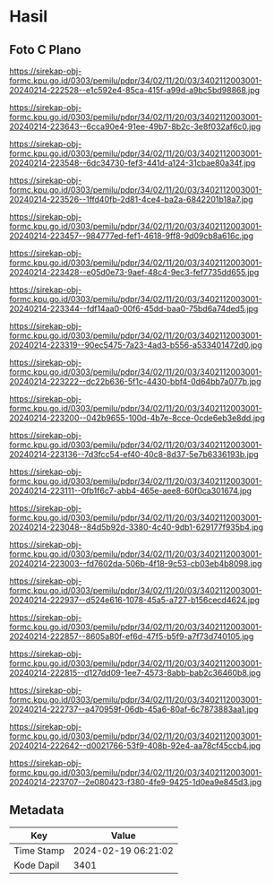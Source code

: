 # Hasil

## Foto C Plano

https://sirekap-obj-formc.kpu.go.id/0303/pemilu/pdpr/34/02/11/20/03/3402112003001-20240214-222528--e1c592e4-85ca-415f-a99d-a9bc5bd98868.jpg

https://sirekap-obj-formc.kpu.go.id/0303/pemilu/pdpr/34/02/11/20/03/3402112003001-20240214-223643--6cca90e4-91ee-49b7-8b2c-3e8f032af6c0.jpg

https://sirekap-obj-formc.kpu.go.id/0303/pemilu/pdpr/34/02/11/20/03/3402112003001-20240214-223548--6dc34730-fef3-441d-a124-31cbae80a34f.jpg

https://sirekap-obj-formc.kpu.go.id/0303/pemilu/pdpr/34/02/11/20/03/3402112003001-20240214-223526--1ffd40fb-2d81-4ce4-ba2a-6842201b18a7.jpg

https://sirekap-obj-formc.kpu.go.id/0303/pemilu/pdpr/34/02/11/20/03/3402112003001-20240214-223457--984777ed-fef1-4618-9ff8-9d09cb8a616c.jpg

https://sirekap-obj-formc.kpu.go.id/0303/pemilu/pdpr/34/02/11/20/03/3402112003001-20240214-223428--e05d0e73-9aef-48c4-9ec3-fef7735dd655.jpg

https://sirekap-obj-formc.kpu.go.id/0303/pemilu/pdpr/34/02/11/20/03/3402112003001-20240214-223344--fdf14aa0-00f6-45dd-baa0-75bd6a74ded5.jpg

https://sirekap-obj-formc.kpu.go.id/0303/pemilu/pdpr/34/02/11/20/03/3402112003001-20240214-223319--90ec5475-7a23-4ad3-b556-a533401472d0.jpg

https://sirekap-obj-formc.kpu.go.id/0303/pemilu/pdpr/34/02/11/20/03/3402112003001-20240214-223222--dc22b636-5f1c-4430-bbf4-0d64bb7a077b.jpg

https://sirekap-obj-formc.kpu.go.id/0303/pemilu/pdpr/34/02/11/20/03/3402112003001-20240214-223200--042b9655-100d-4b7e-8cce-0cde6eb3e8dd.jpg

https://sirekap-obj-formc.kpu.go.id/0303/pemilu/pdpr/34/02/11/20/03/3402112003001-20240214-223136--7d3fcc54-ef40-40c8-8d37-5e7b6336193b.jpg

https://sirekap-obj-formc.kpu.go.id/0303/pemilu/pdpr/34/02/11/20/03/3402112003001-20240214-223111--0fb1f6c7-abb4-465e-aee8-60f0ca301674.jpg

https://sirekap-obj-formc.kpu.go.id/0303/pemilu/pdpr/34/02/11/20/03/3402112003001-20240214-223048--84d5b92d-3380-4c40-9db1-629177f935b4.jpg

https://sirekap-obj-formc.kpu.go.id/0303/pemilu/pdpr/34/02/11/20/03/3402112003001-20240214-223003--fd7602da-506b-4f18-9c53-cb03eb4b8098.jpg

https://sirekap-obj-formc.kpu.go.id/0303/pemilu/pdpr/34/02/11/20/03/3402112003001-20240214-222937--d524e616-1078-45a5-a727-b156cecd4624.jpg

https://sirekap-obj-formc.kpu.go.id/0303/pemilu/pdpr/34/02/11/20/03/3402112003001-20240214-222857--8605a80f-ef6d-47f5-b5f9-a7f73d740105.jpg

https://sirekap-obj-formc.kpu.go.id/0303/pemilu/pdpr/34/02/11/20/03/3402112003001-20240214-222815--d127dd09-1ee7-4573-8abb-bab2c36460b8.jpg

https://sirekap-obj-formc.kpu.go.id/0303/pemilu/pdpr/34/02/11/20/03/3402112003001-20240214-222737--a470959f-06db-45a6-80af-6c7873883aa1.jpg

https://sirekap-obj-formc.kpu.go.id/0303/pemilu/pdpr/34/02/11/20/03/3402112003001-20240214-222642--d0021766-53f9-408b-92e4-aa78cf45ccb4.jpg

https://sirekap-obj-formc.kpu.go.id/0303/pemilu/pdpr/34/02/11/20/03/3402112003001-20240214-223707--2e080423-f380-4fe9-9425-1d0ea9e845d3.jpg


## Metadata

| Key        | Value               |
| ---------- | ------------------- |
| Time Stamp | 2024-02-19 06:21:02 |
| Kode Dapil | 3401                |



